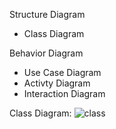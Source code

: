 Structure Diagram
* Class Diagram

Behavior Diagram
* Use Case Diagram
* Activty Diagram
* Interaction Diagram

Class Diagram: ![class](http://www.uml-diagrams.org/class-diagrams/class-diagram-domain-overview.png)
